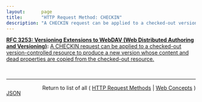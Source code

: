 ```yaml
---
layout:      page
title:       "HTTP Request Method: CHECKIN"
description: "A CHECKIN request can be applied to a checked-out version-controlled resource to produce a new version whose content and dead properties are copied from the checked-out resource."
---
```


**[RFC 3253: Versioning Extensions to WebDAV (Web Distributed Authoring and Versioning)](/specs/IETF/RFC/3253 "This document specifies a set of methods, headers, and resource types that define the WebDAV (Web Distributed Authoring and Versioning) versioning extensions to the HTTP/1.1 protocol. WebDAV versioning will minimize the complexity of clients that are capable of interoperating with a variety of versioning repository managers, to facilitate widespread deployment of applications capable of utilizing the WebDAV Versioning services. WebDAV versioning includes automatic versioning for versioning-unaware clients, version history management, workspace management, baseline management, activity management, and URL namespace versioning."):** [A CHECKIN request can be applied to a checked-out version-controlled resource to produce a new version whose content and dead properties are copied from the checked-out resource.](http://tools.ietf.org/html/rfc3253#section-4.4 "Read documentation for HTTP Request Method &#34;CHECKIN&#34;")

<br/>
<hr/>

<p style="float : left"><a href="CHECKIN.json" title="JSON representing this particular Web Concept">JSON</a></p>
<p style="text-align: right">Return to list of all ( <a href="../http-methods">HTTP Request Methods</a> | <a href="../">Web Concepts</a> )</p>
